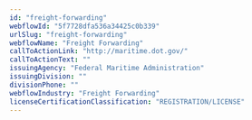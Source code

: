 ```yaml
---
id: "freight-forwarding"
webflowId: "5f7728dfa536a34425c0b339"
urlSlug: "freight-forwarding"
webflowName: "Freight Forwarding"
callToActionLink: "http://maritime.dot.gov/"
callToActionText: ""
issuingAgency: "Federal Maritime Administration"
issuingDivision: ""
divisionPhone: ""
webflowIndustry: "Freight Forwarding"
licenseCertificationClassification: "REGISTRATION/LICENSE"
---
```

